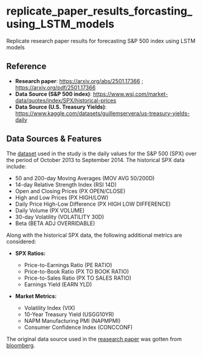 # replicate_paper_results_forcasting_using_LSTM_models
Replicate research paper results for forecasting S&amp;P 500 index using LSTM models

## Reference

- **Research paper**: https://arxiv.org/abs/2501.17366 ; https://arxiv.org/pdf/2501.17366
- **Data Source (S&P 500 index)**: https://www.wsj.com/market-data/quotes/index/SPX/historical-prices
- **Data Source (U.S. Treasury Yields)**: https://www.kaggle.com/datasets/guillemservera/us-treasury-yields-daily

[1]: https://arxiv.org/pdf/2501.17366
[2]: https://www.wsj.com/market-data/quotes/index/SPX/historical-prices

## Data Sources &amp; Features

The [dataset][2] used in the study is the daily values for the S&amp;P 500 (SPX) over the period of October 2013 to September 2014.
The historical SPX data include:

- 50 and 200-day Moving Averages (MOV AVG 50/200D)
- 14-day Relative Strength Index (RSI 14D)
- Open and Closing Prices (PX OPEN/CLOSE)
- High and Low Prices (PX HIGH/LOW)
- Daily Price High-Low Difference (PX HIGH LOW DIFFERENCE)
- Daily Volume (PX VOLUME)
- 30-day Volatility (VOLATILITY 30D)
- Beta (BETA ADJ OVERRIDABLE)
  
Along with the historical SPX data, the following additional metrics are considered:

- **SPX Ratios:**
  + Price-to-Earnings Ratio (PE RATIO)
  + Price-to-Book Ratio (PX TO BOOK RATIO)
  + Price-to-Sales Ratio (PX TO SALES RATIO)
  + Earnings Yield (EARN YLD)
  
- **Market Metrics:**
  + Volatility Index (VIX)
  + 10-Year Treasury Yield (USGG10YR)
  + NAPM Manufacturing PMI (NAPMPMI)
  + Consumer Confidence Index (CONCCONF)

The original data source used in the [reasearch paper][1] was gotten from [bloomberg](https://www.bloomberg.com/). 


